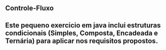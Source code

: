 ## Controle-Fluxo

## Este pequeno exercicio em java inclui estruturas condicionais (Simples, Composta, Encadeada e Ternária) para aplicar nos requisitos propostos.